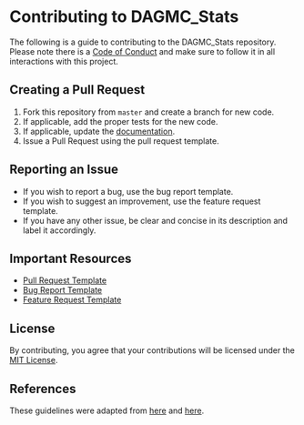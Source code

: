 Contributing to DAGMC_Stats
=========================
The following is a guide to contributing to the DAGMC_Stats repository. Please note there is a [Code of Conduct](https://github.com/svalinn/DAGMC_stats/blob/master/CODE_OF_CONDUCT.md) and make sure to follow it in all interactions with this project.

Creating a Pull Request
-----------------------
1. Fork this repository from `master` and create a branch for new code.
2. If applicable, add the proper tests for the new code.
3. If applicable, update the [documentation](https://github.com/svalinn/DAGMC_stats/blob/master/README.md).
4. Issue a Pull Request using the pull request template.

Reporting an Issue
------------------
* If you wish to report a bug, use the bug report template.
* If you wish to suggest an improvement, use the feature request template.
* If you have any other issue, be clear and concise in its description and label it accordingly.

Important Resources
-------------------
* [Pull Request Template](https://github.com/svalinn/DAGMC_stats/blob/master/PULL_REQUEST_TEMPLATE.md)
* [Bug Report Template](https://github.com/svalinn/DAGMC_stats/blob/master/.github/ISSUE_TEMPLATE/bug-report.md)
* [Feature Request Template](https://github.com/svalinn/DAGMC_stats/blob/master/.github/ISSUE_TEMPLATE/feature-request.md)

License
-------
By contributing, you agree that your contributions will be licensed under the [MIT License](https://github.com/svalinn/DAGMC_stats/blob/master/LICENSE).

References
----------
These guidelines were adapted from [here](https://gist.github.com/briandk/3d2e8b3ec8daf5a27a62) and [here](https://github.com/drush-ops/drush/blob/master/CONTRIBUTING.md).
